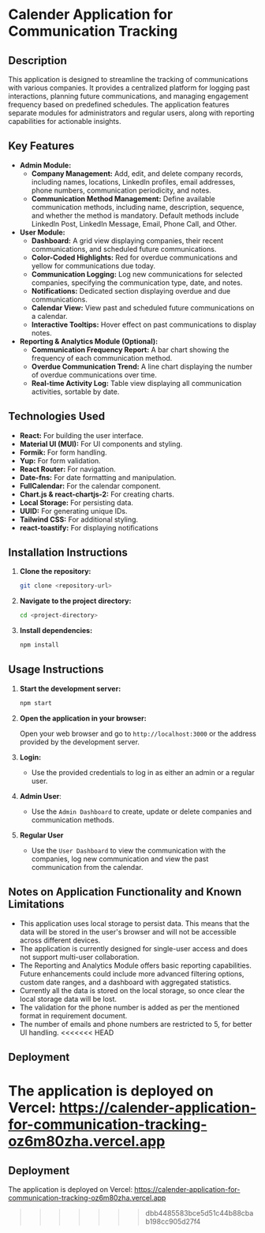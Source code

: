 # Calender Application for Communication Tracking

## Description

This application is designed to streamline the tracking of communications with various companies. It provides a centralized platform for logging past interactions, planning future communications, and managing engagement frequency based on predefined schedules. The application features separate modules for administrators and regular users, along with reporting capabilities for actionable insights.

## Key Features

*   **Admin Module:**
    *   **Company Management:** Add, edit, and delete company records, including names, locations, LinkedIn profiles, email addresses, phone numbers, communication periodicity, and notes.
    *   **Communication Method Management:** Define available communication methods, including name, description, sequence, and whether the method is mandatory. Default methods include LinkedIn Post, LinkedIn Message, Email, Phone Call, and Other.
*   **User Module:**
    *   **Dashboard:** A grid view displaying companies, their recent communications, and scheduled future communications.
    *   **Color-Coded Highlights:** Red for overdue communications and yellow for communications due today.
    *   **Communication Logging:** Log new communications for selected companies, specifying the communication type, date, and notes.
    *   **Notifications:** Dedicated section displaying overdue and due communications.
    *   **Calendar View:** View past and scheduled future communications on a calendar.
    *   **Interactive Tooltips:** Hover effect on past communications to display notes.
*   **Reporting & Analytics Module (Optional):**
    *   **Communication Frequency Report:** A bar chart showing the frequency of each communication method.
    *   **Overdue Communication Trend:** A line chart displaying the number of overdue communications over time.
    *   **Real-time Activity Log:** Table view displaying all communication activities, sortable by date.

## Technologies Used

*   **React:** For building the user interface.
*   **Material UI (MUI):** For UI components and styling.
*   **Formik:** For form handling.
*   **Yup:** For form validation.
*   **React Router:** For navigation.
*   **Date-fns:** For date formatting and manipulation.
*   **FullCalendar:** For the calendar component.
*    **Chart.js & react-chartjs-2:** For creating charts.
*   **Local Storage:** For persisting data.
*   **UUID:** For generating unique IDs.
*   **Tailwind CSS:** For additional styling.
*   **react-toastify:** For displaying notifications

## Installation Instructions

1.  **Clone the repository:**

    ```bash
    git clone <repository-url>
    ```
2.  **Navigate to the project directory:**

    ```bash
    cd <project-directory>
    ```
3.  **Install dependencies:**

    ```bash
    npm install
    ```

## Usage Instructions

1.  **Start the development server:**

    ```bash
    npm start
    ```
2.  **Open the application in your browser:**

    Open your web browser and go to `http://localhost:3000` or the address provided by the development server.
3.  **Login:**

    *   Use the provided credentials to log in as either an admin or a regular user.
4. **Admin User**:
    * Use the `Admin Dashboard` to create, update or delete companies and communication methods.
5. **Regular User**
    * Use the `User Dashboard` to view the communication with the companies, log new communication and view the past communication from the calendar.

##  Notes on Application Functionality and Known Limitations

*   This application uses local storage to persist data. This means that the data will be stored in the user's browser and will not be accessible across different devices.
*   The application is currently designed for single-user access and does not support multi-user collaboration.
*   The Reporting and Analytics Module offers basic reporting capabilities. Future enhancements could include more advanced filtering options, custom date ranges, and a dashboard with aggregated statistics.
*   Currently all the data is stored on the local storage, so once clear the local storage data will be lost.
*   The validation for the phone number is added as per the mentioned format in requirement document.
*   The number of emails and phone numbers are restricted to 5, for better UI handling.
<<<<<<< HEAD



## Deployment

The application is deployed on Vercel: https://calender-application-for-communication-tracking-oz6m80zha.vercel.app
=======
  
## Deployment

The application is deployed on Vercel: https://calender-application-for-communication-tracking-oz6m80zha.vercel.app
>>>>>>> dbb4485583bce5d51c44b88cbab198cc905d27f4
